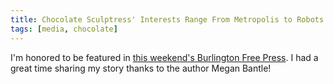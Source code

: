 ```yaml
---
title: Chocolate Sculptress' Interests Range From Metropolis to Robots
tags: [media, chocolate]
---
```


I'm honored to be featured in [this weekend's Burlington Free Press](http://www.burlingtonfreepress.com/article/20120205/ARTS04/120203025/Chocolate-sculptress-inspirations-range-from-Metropolis-robots). I had a great time sharing my story thanks to the author Megan Bantle!